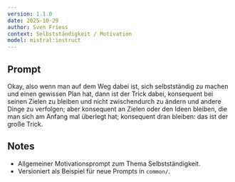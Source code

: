 ```yaml
---
version: 1.1.0
date: 2025-10-29
author: Sven Friess
context: Selbstständigkeit / Motivation
model: mistral:instruct
---
```


## Prompt
Okay, also wenn man auf dem Weg dabei ist, sich selbstständig zu machen und einen gewissen Plan hat, dann ist der Trick dabei, konsequent bei seinen Zielen zu bleiben und nicht zwischendurch zu ändern und andere Dinge zu verfolgen; aber konsequent an Zielen oder den Ideen bleiben, die man sich am Anfang mal überlegt hat; konsequent dran bleiben: das ist der große Trick.

## Notes
- Allgemeiner Motivationsprompt zum Thema Selbstständigkeit.
- Versioniert als Beispiel für neue Prompts in `common/`.
